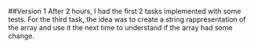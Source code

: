 ##Version 1
After 2 hours, I had the first 2 tasks implemented with some tests.
For the third task, the idea was to create a string rappresentation of the array and use it the next time to understand if the array had some change.


